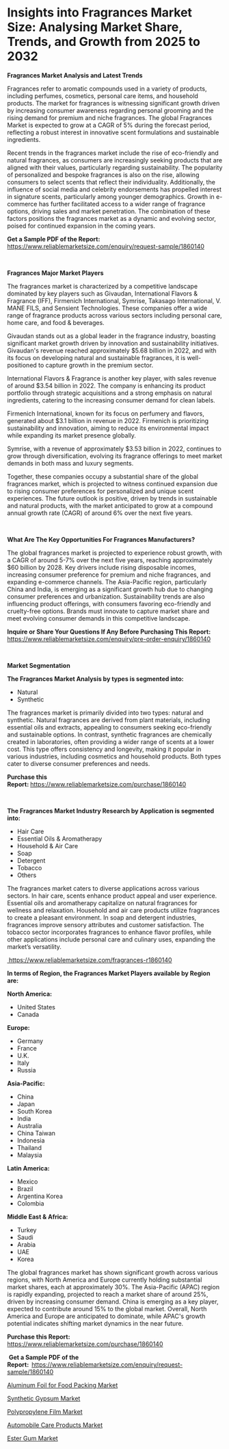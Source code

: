 <p><h1>Insights into Fragrances Market Size: Analysing Market Share, Trends, and Growth from 2025 to 2032</h1></p><p><strong>Fragrances Market Analysis and Latest Trends</strong></p>
<p><p>Fragrances refer to aromatic compounds used in a variety of products, including perfumes, cosmetics, personal care items, and household products. The market for fragrances is witnessing significant growth driven by increasing consumer awareness regarding personal grooming and the rising demand for premium and niche fragrances. The global Fragrances Market is expected to grow at a CAGR of 5% during the forecast period, reflecting a robust interest in innovative scent formulations and sustainable ingredients.</p><p>Recent trends in the fragrances market include the rise of eco-friendly and natural fragrances, as consumers are increasingly seeking products that are aligned with their values, particularly regarding sustainability. The popularity of personalized and bespoke fragrances is also on the rise, allowing consumers to select scents that reflect their individuality. Additionally, the influence of social media and celebrity endorsements has propelled interest in signature scents, particularly among younger demographics. Growth in e-commerce has further facilitated access to a wider range of fragrance options, driving sales and market penetration. The combination of these factors positions the fragrances market as a dynamic and evolving sector, poised for continued expansion in the coming years.</p></p>
<p><strong>Get a Sample PDF of the Report:&nbsp;</strong> <a href="https://www.reliablemarketsize.com/enquiry/request-sample/1860140?utm_campaign=1845&utm_medium=2&utm_source=Github&utm_content=ia&utm_term=31032025&utm_id=fragrances">https://www.reliablemarketsize.com/enquiry/request-sample/1860140</a></p>
<p>&nbsp;</p>
<p><strong>Fragrances Major Market Players</strong></p>
<p><p>The fragrances market is characterized by a competitive landscape dominated by key players such as Givaudan, International Flavors & Fragrance (IFF), Firmenich International, Symrise, Takasago International, V. MANE FILS, and Sensient Technologies. These companies offer a wide range of fragrance products across various sectors including personal care, home care, and food & beverages.</p><p>Givaudan stands out as a global leader in the fragrance industry, boasting significant market growth driven by innovation and sustainability initiatives. Givaudan's revenue reached approximately $5.68 billion in 2022, and with its focus on developing natural and sustainable fragrances, it is well-positioned to capture growth in the premium sector.</p><p>International Flavors & Fragrance is another key player, with sales revenue of around $3.54 billion in 2022. The company is enhancing its product portfolio through strategic acquisitions and a strong emphasis on natural ingredients, catering to the increasing consumer demand for clean labels.</p><p>Firmenich International, known for its focus on perfumery and flavors, generated about $3.1 billion in revenue in 2022. Firmenich is prioritizing sustainability and innovation, aiming to reduce its environmental impact while expanding its market presence globally.</p><p>Symrise, with a revenue of approximately $3.53 billion in 2022, continues to grow through diversification, evolving its fragrance offerings to meet market demands in both mass and luxury segments.</p><p>Together, these companies occupy a substantial share of the global fragrances market, which is projected to witness continued expansion due to rising consumer preferences for personalized and unique scent experiences. The future outlook is positive, driven by trends in sustainable and natural products, with the market anticipated to grow at a compound annual growth rate (CAGR) of around 6% over the next five years.</p></p>
<p>&nbsp;</p>
<p><strong>What Are The Key Opportunities For Fragrances Manufacturers?</strong></p>
<p><p>The global fragrances market is projected to experience robust growth, with a CAGR of around 5-7% over the next five years, reaching approximately $60 billion by 2028. Key drivers include rising disposable incomes, increasing consumer preference for premium and niche fragrances, and expanding e-commerce channels. The Asia-Pacific region, particularly China and India, is emerging as a significant growth hub due to changing consumer preferences and urbanization. Sustainability trends are also influencing product offerings, with consumers favoring eco-friendly and cruelty-free options. Brands must innovate to capture market share and meet evolving consumer demands in this competitive landscape.</p></p>
<p><strong>Inquire or Share Your Questions If Any Before Purchasing This Report:</strong> <a href="https://www.reliablemarketsize.com/enquiry/pre-order-enquiry/1860140?utm_campaign=1845&utm_medium=2&utm_source=Github&utm_content=ia&utm_term=31032025&utm_id=fragrances">https://www.reliablemarketsize.com/enquiry/pre-order-enquiry/1860140</a></p>
<p>&nbsp;</p>
<p><strong>Market Segmentation</strong></p>
<p><strong>The Fragrances Market Analysis by types is segmented into:</strong></p>
<p><ul><li>Natural</li><li>Synthetic</li></ul></p>
<p><p>The fragrances market is primarily divided into two types: natural and synthetic. Natural fragrances are derived from plant materials, including essential oils and extracts, appealing to consumers seeking eco-friendly and sustainable options. In contrast, synthetic fragrances are chemically created in laboratories, often providing a wider range of scents at a lower cost. This type offers consistency and longevity, making it popular in various industries, including cosmetics and household products. Both types cater to diverse consumer preferences and needs.</p></p>
<p><strong>Purchase this Report:&nbsp;</strong><a href="https://www.reliablemarketsize.com/purchase/1860140?utm_campaign=1845&utm_medium=2&utm_source=Github&utm_content=ia&utm_term=31032025&utm_id=fragrances">https://www.reliablemarketsize.com/purchase/1860140</a></p>
<p>&nbsp;</p>
<p><strong>The Fragrances Market Industry Research by Application is segmented into:</strong></p>
<p><ul><li>Hair Care</li><li>Essential Oils & Aromatherapy</li><li>Household & Air Care</li><li>Soap</li><li>Detergent</li><li>Tobacco</li><li>Others</li></ul></p>
<p><p>The fragrances market caters to diverse applications across various sectors. In hair care, scents enhance product appeal and user experience. Essential oils and aromatherapy capitalize on natural fragrances for wellness and relaxation. Household and air care products utilize fragrances to create a pleasant environment. In soap and detergent industries, fragrances improve sensory attributes and customer satisfaction. The tobacco sector incorporates fragrances to enhance flavor profiles, while other applications include personal care and culinary uses, expanding the market’s versatility.</p></p>
<p><a href="https://www.reliablemarketsize.com/fragrances-r1860140?utm_campaign=1845&utm_medium=2&utm_source=Github&utm_content=ia&utm_term=31032025&utm_id=fragrances">&nbsp;https://www.reliablemarketsize.com/fragrances-r1860140</a></p>
<p><strong>In terms of Region, the Fragrances Market Players available by Region are:</strong></p>
<p>
    <p> <strong> North America: </strong>
        <ul>
            <li>United States</li>
            <li>Canada</li>
        </ul>
        </p> 
    <p> <strong> Europe: </strong>
        <ul>
            <li>Germany</li>
            <li>France</li>
            <li>U.K.</li>
            <li>Italy</li>
            <li>Russia</li>
        </ul>
        </p> 
    <p> <strong> Asia-Pacific: </strong>
        <ul>
            <li>China</li>
            <li>Japan</li>
            <li>South Korea</li>
            <li>India</li>
            <li>Australia</li>
            <li>China Taiwan</li>
            <li>Indonesia</li>
            <li>Thailand</li>
            <li>Malaysia</li>
        </ul>
        </p> 
    <p> <strong> Latin America: </strong>
        <ul>
            <li>Mexico</li>
            <li>Brazil</li>
            <li>Argentina Korea</li>
            <li>Colombia</li>
        </ul>
        </p> 
    <p> <strong> Middle East & Africa: </strong>
        <ul>
            <li>Turkey</li>
            <li>Saudi</li>
            <li>Arabia</li>
            <li>UAE</li>
            <li>Korea</li>
        </ul>
    </p>
    </p>
<p><p>The global fragrances market has shown significant growth across various regions, with North America and Europe currently holding substantial market shares, each at approximately 30%. The Asia-Pacific (APAC) region is rapidly expanding, projected to reach a market share of around 25%, driven by increasing consumer demand. China is emerging as a key player, expected to contribute around 15% to the global market. Overall, North America and Europe are anticipated to dominate, while APAC's growth potential indicates shifting market dynamics in the near future.</p></p>
<p><strong>Purchase this Report: </strong><a href="https://www.reliablemarketsize.com/purchase/1860140?utm_campaign=1845&utm_medium=2&utm_source=Github&utm_content=ia&utm_term=31032025&utm_id=fragrances">https://www.reliablemarketsize.com/purchase/1860140</a></p>
<p>&nbsp;<strong>Get a Sample PDF of the Report:&nbsp;&nbsp;</strong><a href="https://www.reliablemarketsize.com/enquiry/request-sample/1860140?utm_campaign=1845&utm_medium=2&utm_source=Github&utm_content=ia&utm_term=31032025&utm_id=fragrances">https://www.reliablemarketsize.com/enquiry/request-sample/1860140</a></p>
<p><strong></strong></p>
<p><p><a href="https://github.com/suebabuhai/Market-Research-Report-List-1/blob/main/aluminum-foil-for-food-packing-market.md?utm_campaign=1845&utm_medium=2&utm_source=Github&utm_content=ia&utm_term=31032025&utm_id=fragrances">Aluminum Foil for Food Packing Market</a></p><p><a href="https://github.com/nyanikumchu/Market-Research-Report-List-1/blob/main/synthetic-gypsum-market.md?utm_campaign=1845&utm_medium=2&utm_source=Github&utm_content=ia&utm_term=31032025&utm_id=fragrances">Synthetic Gypsum Market</a></p><p><a href="https://github.com/foustzelmsdv/Market-Research-Report-List-1/blob/main/polypropylene-film-market.md?utm_campaign=1845&utm_medium=2&utm_source=Github&utm_content=ia&utm_term=31032025&utm_id=fragrances">Polypropylene Film Market</a></p><p><a href="https://github.com/papnider/Market-Research-Report-List-1/blob/main/automobile-care-products-market.md?utm_campaign=1845&utm_medium=2&utm_source=Github&utm_content=ia&utm_term=31032025&utm_id=fragrances">Automobile Care Products Market</a></p><p><a href="https://github.com/dagnewopus/Market-Research-Report-List-1/blob/main/ester-gum-market.md?utm_campaign=1845&utm_medium=2&utm_source=Github&utm_content=ia&utm_term=31032025&utm_id=fragrances">Ester Gum Market</a></p></p>